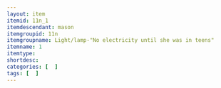 ```yaml
---
layout: item
itemid: 11n_1
itemdescendant: mason
itemgroupid: 11n
itemgroupname: Light/lamp-"No electricity until she was in teens"
itemname: 1
itemtype: 
shortdesc: 
categories: [  ]
tags: [  ]
---
```







